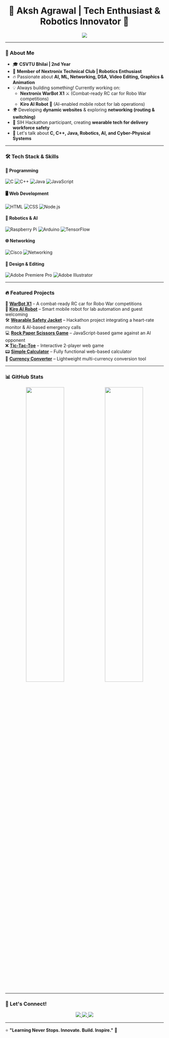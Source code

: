 <h1 align="center">🚀 Aksh Agrawal | Tech Enthusiast & Robotics Innovator 🤖</h1>

<p align="center">
  <img src="https://readme-typing-svg.demolab.com?font=Fira+Code&weight=600&pause=1000&color=00F7FF&center=true&vCenter=true&multiline=true&width=600&height=50&lines=%E2%9C%A8+Innovating+with+Code+%7C+Building+Robots+%7C+Exploring+AI+%E2%9C%A8" />
</p>

---

### 👋 About Me
- 🎓 **CSVTU Bhilai | 2nd Year**
- 🤖 **Member of Nextronix Technical Club | Robotics Enthusiast**
- 🔥 Passionate about **AI, ML, Networking, DSA, Video Editing, Graphics & Animation**
- 💡 Always building something! Currently working on:
  - **Nextronix WarBot X1** ⚔️ (Combat-ready RC car for Robo War competitions)
  - **Kiro AI Robot** 🤖 (AI-enabled mobile robot for lab operations)
- 🌍 Developing **dynamic websites** & exploring **networking (routing & switching)**
- 🚀 SIH Hackathon participant, creating **wearable tech for delivery workforce safety**  
- 💬 Let's talk about **C, C++, Java, Robotics, AI, and Cyber-Physical Systems**

---

### 🛠️ Tech Stack & Skills
#### **🚀 Programming**
![C](https://img.shields.io/badge/C-A8B9CC?style=for-the-badge&logo=c&logoColor=white)
![C++](https://img.shields.io/badge/C%2B%2B-00599C?style=for-the-badge&logo=c%2B%2B&logoColor=white)
![Java](https://img.shields.io/badge/Java-ED8B00?style=for-the-badge&logo=java&logoColor=white)
![JavaScript](https://img.shields.io/badge/JavaScript-F7DF1E?style=for-the-badge&logo=javascript&logoColor=black)

#### **🖥️ Web Development**
![HTML](https://img.shields.io/badge/HTML5-E34F26?style=for-the-badge&logo=html5&logoColor=white)
![CSS](https://img.shields.io/badge/CSS3-1572B6?style=for-the-badge&logo=css3&logoColor=white)
![Node.js](https://img.shields.io/badge/Node.js-43853D?style=for-the-badge&logo=node.js&logoColor=white)

#### **🤖 Robotics & AI**
![Raspberry Pi](https://img.shields.io/badge/Raspberry%20Pi-C51A4A?style=for-the-badge&logo=raspberry-pi&logoColor=white)
![Arduino](https://img.shields.io/badge/Arduino-00979D?style=for-the-badge&logo=arduino&logoColor=white)
![TensorFlow](https://img.shields.io/badge/TensorFlow-FF6F00?style=for-the-badge&logo=tensorflow&logoColor=white)

#### **🌐 Networking**
![Cisco](https://img.shields.io/badge/Cisco-1BA0D7?style=for-the-badge&logo=cisco&logoColor=white)
![Networking](https://img.shields.io/badge/Networking-%23F05033.svg?style=for-the-badge)

#### **🎨 Design & Editing**
![Adobe Premiere Pro](https://img.shields.io/badge/Premiere_Pro-9999FF?style=for-the-badge&logo=adobepremierepro&logoColor=white)
![Adobe Illustrator](https://img.shields.io/badge/Illustrator-FF9A00?style=for-the-badge&logo=adobeillustrator&logoColor=white)

---

### 🔥 Featured Projects
🚀 **[WarBot X1](#)** – A combat-ready RC car for Robo War competitions  
🤖 **[Kiro AI Robot](#)** – Smart mobile robot for lab automation and guest welcoming  
🛠 **[Wearable Safety Jacket](#)** – Hackathon project integrating a heart-rate monitor & AI-based emergency calls  
💻 **[Rock Paper Scissors Game](#)** – JavaScript-based game against an AI opponent  
❌ **[Tic-Tac-Toe](#)** – Interactive 2-player web game  
📟 **[Simple Calculator](#)** – Fully functional web-based calculator  
💱 **[Currency Converter](#)** – Lightweight multi-currency conversion tool  

---

### 📊 GitHub Stats
<p align="center">
  <img src="https://github-readme-streak-stats.herokuapp.com/?user=Aksh10&theme=radical&hide_border=true" width="49%">
  <img src="https://github-readme-stats.vercel.app/api?username=Aksh10&show_icons=true&theme=radical&hide_border=true" width="49%">
</p>

---

### 🤝 Let's Connect!
<p align="center">
  <a href="https://in.linkedin.com/in/aksh-agrawal-436066327" target="_blank">
    <img src="https://img.shields.io/badge/LinkedIn-0A66C2?style=for-the-badge&logo=linkedin&logoColor=white">
  </a>
  <a href="https://instagram.com/_.aksh10._" target="_blank">
    <img src="https://img.shields.io/badge/Instagram-E4405F?style=for-the-badge&logo=instagram&logoColor=white">
  </a>
  <a href="mailto:your-email@example.com">
    <img src="https://img.shields.io/badge/Email-D14836?style=for-the-badge&logo=gmail&logoColor=white">
  </a>
</p>

---
⭐ **"Learning Never Stops. Innovate. Build. Inspire."** 🚀  
